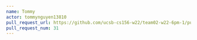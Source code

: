 ```yaml
---
name: Tommy
actor: tommynguyen13810
pull_request_url: https://github.com/ucsb-cs156-w22/team02-w22-6pm-1/pull/31
pull_request_num: 31
---
```


